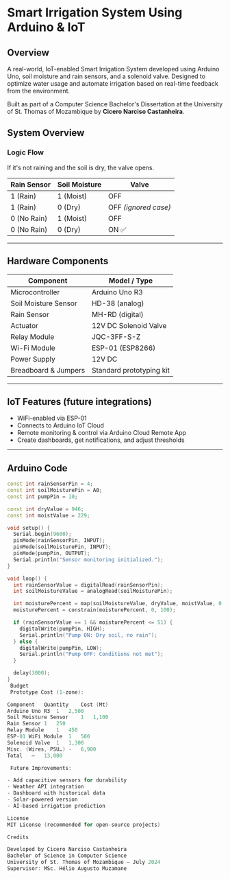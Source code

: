 # Smart Irrigation System Using Arduino & IoT

## Overview
A real-world, IoT-enabled Smart Irrigation System developed using Arduino Uno, soil moisture and rain sensors, and a solenoid valve. Designed to optimize water usage and automate irrigation based on real-time feedback from the environment.

Built as part of a Computer Science Bachelor's Dissertation at the University of St. Thomas of Mozambique by **Cicero Narciso Castanheira**.


## System Overview

### Logic Flow
If it's not raining and the soil is dry, the valve opens.

| Rain Sensor | Soil Moisture | Valve |
|-------------|---------------|-------|
| 1 (Rain)    | 1 (Moist)     | OFF   |
| 1 (Rain)    | 0 (Dry)       | OFF *(ignored case)* |
| 0 (No Rain) | 1 (Moist)     | OFF   |
| 0 (No Rain) | 0 (Dry)       | ON ✅ |

---

##  Hardware Components
| Component              | Model / Type            |
|------------------------|-------------------------|
| Microcontroller        | Arduino Uno R3          |
| Soil Moisture Sensor   | HD-38 (analog)          |
| Rain Sensor            | MH-RD (digital)         |
| Actuator               | 12V DC Solenoid Valve   |
| Relay Module           | JQC-3FF-S-Z             |
| Wi-Fi Module           | ESP-01 (ESP8266)        |
| Power Supply           | 12V DC                  |
| Breadboard & Jumpers   | Standard prototyping kit|

---

##  IoT Features (future integrations)
- WiFi-enabled via ESP-01
- Connects to Arduino IoT Cloud
- Remote monitoring & control via Arduino Cloud Remote App
- Create dashboards, get notifications, and adjust thresholds

---

## Arduino Code
```cpp
const int rainSensorPin = 4;
const int soilMoisturePin = A0;
const int pumpPin = 10;

const int dryValue = 946;
const int moistValue = 229;

void setup() {
  Serial.begin(9600);
  pinMode(rainSensorPin, INPUT);
  pinMode(soilMoisturePin, INPUT);
  pinMode(pumpPin, OUTPUT);
  Serial.println("Sensor monitoring initialized.");
}

void loop() {
  int rainSensorValue = digitalRead(rainSensorPin);
  int soilMoistureValue = analogRead(soilMoisturePin);

  int moisturePercent = map(soilMoistureValue, dryValue, moistValue, 0, 100);
  moisturePercent = constrain(moisturePercent, 0, 100);

  if (rainSensorValue == 1 && moisturePercent <= 51) {
    digitalWrite(pumpPin, HIGH);
    Serial.println("Pump ON: Dry soil, no rain");
  } else {
    digitalWrite(pumpPin, LOW);
    Serial.println("Pump OFF: Conditions not met");
  }

  delay(3000);
}
 Budget
 Prototype Cost (1-zone):

Component	Quantity	Cost (Mt)
Arduino Uno R3	1	2,500
Soil Moisture Sensor	1	1,100
Rain Sensor	1	250
Relay Module	1	450
ESP-01 WiFi Module	1	500
Solenoid Valve	1	1,300
Misc. (Wires, PSU…)	-	6,900
Total	—	13,000

 Future Improvements:

- Add capacitive sensors for durability
- Weather API integration
- Dashboard with historical data
- Solar-powered version
- AI-based irrigation prediction

License
MIT License (recommended for open-source projects)

Credits

Developed by Cicero Narciso Castanheira
Bachelor of Science in Computer Science
University of St. Thomas of Mozambique – July 2024
Supervisor: MSc. Hélio Augusto Muzamane

